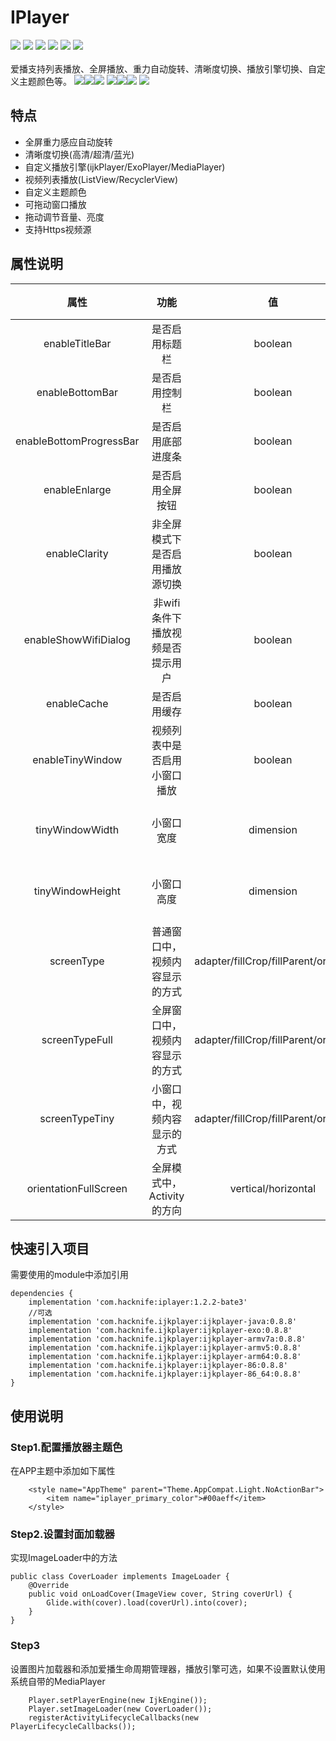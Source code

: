# IPlayer
[![](https://img.shields.io/badge/platform-android-orange.svg)](https://github.com/hacknife) [![](https://img.shields.io/badge/language-java-yellow.svg)](https://github.com/hacknife) [![](https://img.shields.io/badge/jcenter-1.2.2--beta4-brightgreen.svg)](http://jcenter.bintray.com/com/hacknife/iplayer) [![](https://img.shields.io/badge/build-passing-brightgreen.svg)](https://github.com/hacknife) [![](https://img.shields.io/badge/license-MIT-green.svg)](https://github.com/hacknife) [![](https://img.shields.io/badge/api-19+-green.svg)](https://github.com/hacknife)<br/><br/>
爱播支持列表播放、全屏播放、重力自动旋转、清晰度切换、播放引擎切换、自定义主题颜色等。
![](https://github.com/hacknife/IPlayer/blob/master/ScreenCapture/G_1203194535.gif)![](https://github.com/hacknife/IPlayer/blob/master/ScreenCapture/G_1203194658.gif)![](https://github.com/hacknife/IPlayer/blob/master/ScreenCapture/G_1203194919.gif)
![](https://github.com/hacknife/IPlayer/blob/master/ScreenCapture/G_1203195154.gif)![](https://github.com/hacknife/IPlayer/blob/master/ScreenCapture/G_1203195313.gif)![](https://github.com/hacknife/IPlayer/blob/master/ScreenCapture/G_1203195513.gif)
![](https://github.com/hacknife/IPlayer/blob/master/ScreenCapture/G_1203195848.gif)
## 特点
* 全屏重力感应自动旋转
* 清晰度切换(高清/超清/蓝光)
* 自定义播放引擎(ijkPlayer/ExoPlayer/MediaPlayer)
* 视频列表播放(ListView/RecyclerView)
* 自定义主题颜色
* 可拖动窗口播放
* 拖动调节音量、亮度
* 支持Https视频源
## 属性说明
|属性|功能|值|默认状态|
|:------:|:------:|:------:|:------:|
|enableTitleBar|是否启用标题栏|boolean|是|
|enableBottomBar|是否启用控制栏|boolean|是|
|enableBottomProgressBar|是否启用底部进度条|boolean|是|
|enableEnlarge|是否启用全屏按钮|boolean|是| 
|enableClarity|非全屏模式下是否启用播放源切换|boolean|是|
|enableShowWifiDialog|非wifi条件下播放视频是否提示用户|boolean|是|
|enableCache|是否启用缓存|boolean|否|
|enableTinyWindow|视频列表中是否启用小窗口播放|boolean|否|
|tinyWindowWidth|小窗口宽度|dimension|默认为普通窗口的2/5|
|tinyWindowHeight|小窗口高度|dimension|默认为普通窗口的2/5|
|screenType|普通窗口中，视频内容显示的方式|adapter/fillCrop/fillParent/original|adapter|
|screenTypeFull|全屏窗口中，视频内容显示的方式|adapter/fillCrop/fillParent/original|adapter|
|screenTypeTiny|小窗口中，视频内容显示的方式|adapter/fillCrop/fillParent/original|adapter|
|orientationFullScreen|全屏模式中，Activity的方向|vertical/horizontal|重力感应自动旋转|
## 快速引入项目
需要使用的module中添加引用
```
dependencies {
    implementation 'com.hacknife:iplayer:1.2.2-bate3'
    //可选
    implementation 'com.hacknife.ijkplayer:ijkplayer-java:0.8.8'
    implementation 'com.hacknife.ijkplayer:ijkplayer-exo:0.8.8'
    implementation 'com.hacknife.ijkplayer:ijkplayer-armv7a:0.8.8'
    implementation 'com.hacknife.ijkplayer:ijkplayer-armv5:0.8.8'
    implementation 'com.hacknife.ijkplayer:ijkplayer-arm64:0.8.8'
    implementation 'com.hacknife.ijkplayer:ijkplayer-86:0.8.8'
    implementation 'com.hacknife.ijkplayer:ijkplayer-86_64:0.8.8'
}
```
## 使用说明
### Step1.配置播放器主题色
在APP主题中添加如下属性
```
    <style name="AppTheme" parent="Theme.AppCompat.Light.NoActionBar">
        <item name="iplayer_primary_color">#00aeff</item>
    </style>
```
### Step2.设置封面加载器
实现ImageLoader中的方法
```
public class CoverLoader implements ImageLoader {
    @Override
    public void onLoadCover(ImageView cover, String coverUrl) {
        Glide.with(cover).load(coverUrl).into(cover);
    }
}
```
### Step3
设置图片加载器和添加爱播生命周期管理器，播放引擎可选，如果不设置默认使用系统自带的MediaPlayer
```
    Player.setPlayerEngine(new IjkEngine());
    Player.setImageLoader(new CoverLoader());
    registerActivityLifecycleCallbacks(new PlayerLifecycleCallbacks());
```
